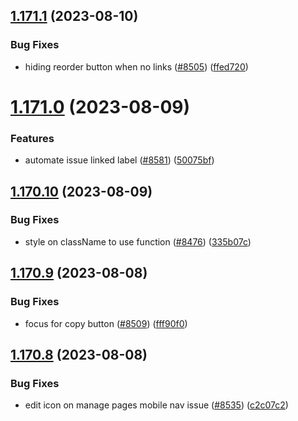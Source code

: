 ## [1.171.1](https://github.com/EddieHubCommunity/LinkFree/compare/v1.171.0...v1.171.1) (2023-08-10)


### Bug Fixes

* hiding reorder button when no links ([#8505](https://github.com/EddieHubCommunity/LinkFree/issues/8505)) ([ffed720](https://github.com/EddieHubCommunity/LinkFree/commit/ffed720dd7e46bfd2a2bd72081c3e02013124f25))



# [1.171.0](https://github.com/EddieHubCommunity/LinkFree/compare/v1.170.10...v1.171.0) (2023-08-09)


### Features

* automate issue linked label ([#8581](https://github.com/EddieHubCommunity/LinkFree/issues/8581)) ([50075bf](https://github.com/EddieHubCommunity/LinkFree/commit/50075bf05b0d12699de6efbac7999be2ab305209))



## [1.170.10](https://github.com/EddieHubCommunity/LinkFree/compare/v1.170.9...v1.170.10) (2023-08-09)


### Bug Fixes

* style on className to use function  ([#8476](https://github.com/EddieHubCommunity/LinkFree/issues/8476)) ([335b07c](https://github.com/EddieHubCommunity/LinkFree/commit/335b07c43bc6adb736774838100a55d6fa331f52))



## [1.170.9](https://github.com/EddieHubCommunity/LinkFree/compare/v1.170.8...v1.170.9) (2023-08-08)


### Bug Fixes

* focus for copy button ([#8509](https://github.com/EddieHubCommunity/LinkFree/issues/8509)) ([fff90f0](https://github.com/EddieHubCommunity/LinkFree/commit/fff90f0899541cd57cf8b5db740b6deadd3f607e))



## [1.170.8](https://github.com/EddieHubCommunity/LinkFree/compare/v1.170.7...v1.170.8) (2023-08-08)


### Bug Fixes

* edit icon on manage pages mobile nav issue  ([#8535](https://github.com/EddieHubCommunity/LinkFree/issues/8535)) ([c2c07c2](https://github.com/EddieHubCommunity/LinkFree/commit/c2c07c20c8cfea13597e2085a92b113741616c24))



